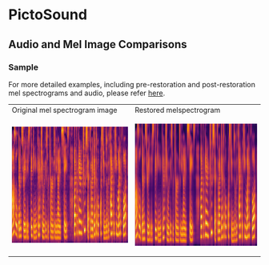 # PictoSound

## Audio and Mel Image Comparisons
### Sample
For more detailed examples, including pre-restoration and post-restoration mel spectrograms and audio, please refer [here](https://cnonymous.github.io/PictoSound/).

<table>
<tr>
<td>
Original mel spectrogram image
</td>
<td>
Restored melspectrogram
</td>
</tr>
<tr>
<td>

![True Mel Image 0](examples/true_mel_0.png)

</td>
<td>

![Predicted Mel Image 0](examples/pred_mel_0.png)

</td>
</tr>
</table>